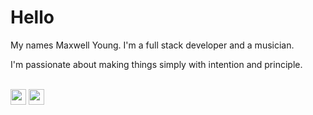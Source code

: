 # Hello

<div align="justify">
    My names Maxwell Young. I'm a full stack developer and a musician.

I'm passionate about making things simply with intention and principle.

</div>

<br/><a href="https://www.linkedin.com/in/maxwell-young-a55032125"><img src="https://img.shields.io/badge/linkedin-%230077B5.svg?&style=for-the-badge&logo=linkedin&logoColor=white" height=25></a>
<a href="mailto:maxwell@ninetynine.digital"><img src="https://img.shields.io/badge/Gmail-D14836?style=for-the-badge&logo=gmail&logoColor=white" height=25></a>
